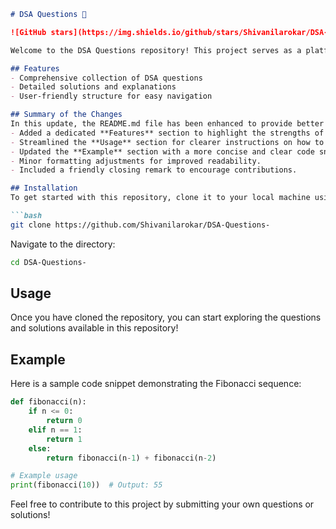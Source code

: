 ```markdown
# DSA Questions 🚀

![GitHub stars](https://img.shields.io/github/stars/Shivanilarokar/DSA-Questions-?style=social) ![Forks](https://img.shields.io/github/forks/Shivanilarokar/DSA-Questions-?style=social)

Welcome to the DSA Questions repository! This project serves as a platform for developers and learners to practice and enhance their skills in Data Structures and Algorithms (DSA). This repository is designed to help you improve your understanding of various data structures and algorithms through a collection of questions and solutions.

## Features
- Comprehensive collection of DSA questions
- Detailed solutions and explanations
- User-friendly structure for easy navigation

## Summary of the Changes
In this update, the README.md file has been enhanced to provide better clarity and structure. The following changes were made:
- Added a dedicated **Features** section to highlight the strengths of the repository.
- Streamlined the **Usage** section for clearer instructions on how to navigate the repository.
- Updated the **Example** section with a more concise and clear code snippet for the Fibonacci function.
- Minor formatting adjustments for improved readability.
- Included a friendly closing remark to encourage contributions.

## Installation
To get started with this repository, clone it to your local machine using the following command:

```bash
git clone https://github.com/Shivanilarokar/DSA-Questions-
```

Navigate to the directory:

```bash
cd DSA-Questions-
```

## Usage
Once you have cloned the repository, you can start exploring the questions and solutions available in this repository!

## Example
Here is a sample code snippet demonstrating the Fibonacci sequence:

```python
def fibonacci(n):
    if n <= 0:
        return 0
    elif n == 1:
        return 1
    else:
        return fibonacci(n-1) + fibonacci(n-2)

# Example usage
print(fibonacci(10))  # Output: 55
```

Feel free to contribute to this project by submitting your own questions or solutions!
```